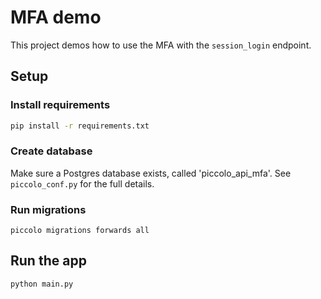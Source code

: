 # MFA demo

This project demos how to use the MFA with the `session_login` endpoint.

## Setup

### Install requirements

```bash
pip install -r requirements.txt
```

### Create database

Make sure a Postgres database exists, called 'piccolo_api_mfa'. See
`piccolo_conf.py` for the full details.

### Run migrations

```
piccolo migrations forwards all
```

## Run the app

```bash
python main.py
```
